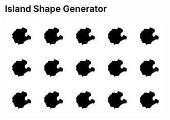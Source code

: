 # Island Shape Generator


<img style="float: right;" src="examples/000_.png?raw=true" width="100" height="100" alt="Example of generated island shape">
<img style="float: right;" src="examples/000_.png?raw=true" width="100" height="100" alt="Example of generated island shape">
<img style="float: right;" src="examples/000_.png?raw=true" width="100" height="100" alt="Example of generated island shape">
<img style="float: right;" src="examples/000_.png?raw=true" width="100" height="100" alt="Example of generated island shape">
<img style="float: right;" src="examples/000_.png?raw=true" width="100" height="100" alt="Example of generated island shape">
<img style="float: right;" src="examples/000_.png?raw=true" width="100" height="100" alt="Example of generated island shape">
<img style="float: right;" src="examples/000_.png?raw=true" width="100" height="100" alt="Example of generated island shape">
<img style="float: right;" src="examples/000_.png?raw=true" width="100" height="100" alt="Example of generated island shape">
<img style="float: right;" src="examples/000_.png?raw=true" width="100" height="100" alt="Example of generated island shape">
<img style="float: right;" src="examples/000_.png?raw=true" width="100" height="100" alt="Example of generated island shape">
<img style="float: right;" src="examples/000_.png?raw=true" width="100" height="100" alt="Example of generated island shape">
<img style="float: right;" src="examples/000_.png?raw=true" width="100" height="100" alt="Example of generated island shape">
<img style="float: right;" src="examples/000_.png?raw=true" width="100" height="100" alt="Example of generated island shape">
<img style="float: right;" src="examples/000_.png?raw=true" width="100" height="100" alt="Example of generated island shape">
<img style="float: right;" src="examples/000_.png?raw=true" width="100" height="100" alt="Example of generated island shape">
